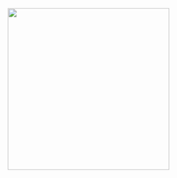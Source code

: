 
&nbsp;&nbsp;

<div align="center">
 
  <img width="330"
            src="https://github.com/Juan-Sebastian-Rios-Martinez/LOGOS/assets/47394043/2f862aa8-a5af-4144-96a1-75dee00bca7e" />
    </a>  
</div>

